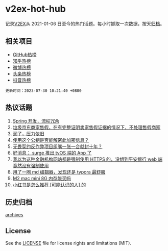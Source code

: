 # v2ex-hot-hub

 记录[V2EX](https://www.v2ex.com/)从 2021-01-06 日至今的热门话题。每小时抓取一次数据，按天[归档](archives)。
 
 ## 相关项目

- [GitHub热榜](https://github.com/it985/github-hot-hub)
- [知乎热榜](https://github.com/it985/zhihu-hot-hub)
- [微博热榜](https://github.com/it985/weibo-hot-hub)
- [头条热榜](https://github.com/it985/toutiao-hot-hub)
- [抖音热榜](https://github.com/it985/douyin-hot-hub)


 `更新时间：2023-07-30 10:21:40 +0800`

## 热议话题

1. [Spring 开发，流程冗余](https://www.v2ex.com/t/960762)
1. [垃圾京东商家售假，在有完整证明卖家售假证据的情况下，不处理售假商家](https://www.v2ex.com/t/960778)
1. [润了，压力依旧](https://www.v2ex.com/t/960891)
1. [使用这个公钥是否能解密此加密信息？](https://www.v2ex.com/t/960808)
1. [无畏契约反作弊项目组嘴一张一合就封十年？](https://www.v2ex.com/t/960755)
1. [好消息： surge 推出 tvOS 端的 App 了](https://www.v2ex.com/t/960850)
1. [我以为这种金融机构网站都是强制使用 HTTPS 的，没想到平安银行 web 端竟然没有强制使用](https://www.v2ex.com/t/960735)
1. [用了一圈 md 编辑器，发现还是 typora 最舒服](https://www.v2ex.com/t/960739)
1. [M2 mac mini 8G 内存能买吗](https://www.v2ex.com/t/960772)
1. [小红书是怎么推荐 [可能认识的人] 的](https://www.v2ex.com/t/960798)

## 历史归档

[archives](archives)

## License

See the [LICENSE](LICENSE) file for license rights and limitations (MIT).
